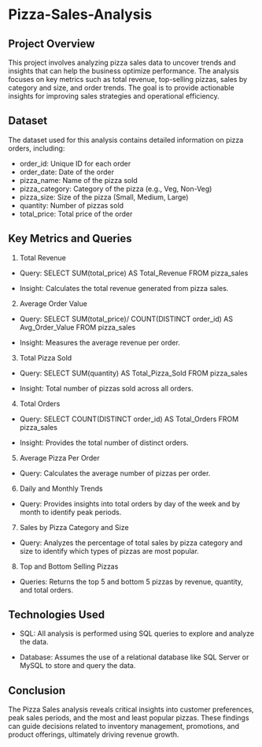 # Pizza-Sales-Analysis

## Project Overview

This project involves analyzing pizza sales data to uncover trends and insights that can help the business optimize performance. The analysis focuses on key metrics such as total revenue, top-selling pizzas, sales by category and size, and order trends. The goal is to provide actionable insights for improving sales strategies and operational efficiency.

## Dataset

The dataset used for this analysis contains detailed information on pizza orders, including:

- order_id: Unique ID for each order
- order_date: Date of the order
- pizza_name: Name of the pizza sold
- pizza_category: Category of the pizza (e.g., Veg, Non-Veg)
- pizza_size: Size of the pizza (Small, Medium, Large)
- quantity: Number of pizzas sold
- total_price: Total price of the order

## Key Metrics and Queries

1. Total Revenue

- Query: SELECT SUM(total_price) AS Total_Revenue FROM pizza_sales

- Insight: Calculates the total revenue generated from pizza sales.

2. Average Order Value

- Query: SELECT SUM(total_price)/ COUNT(DISTINCT order_id) AS Avg_Order_Value FROM pizza_sales

- Insight: Measures the average revenue per order.

3. Total Pizza Sold

- Query: SELECT SUM(quantity) AS Total_Pizza_Sold FROM pizza_sales

- Insight: Total number of pizzas sold across all orders.

4. Total Orders

-  Query: SELECT COUNT(DISTINCT order_id) AS Total_Orders FROM pizza_sales

- Insight: Provides the total number of distinct orders.

5. Average Pizza Per Order

- Query: Calculates the average number of pizzas per order.

6. Daily and Monthly Trends

- Query: Provides insights into total orders by day of the week and by month to identify peak periods.

7. Sales by Pizza Category and Size

-  Query: Analyzes the percentage of total sales by pizza category and size to identify which types of pizzas are most popular.

8. Top and Bottom Selling Pizzas

-  Queries: Returns the top 5 and bottom 5 pizzas by revenue, quantity, and total orders.

## Technologies Used

- SQL: All analysis is performed using SQL queries to explore and analyze the data.

- Database: Assumes the use of a relational database like SQL Server or MySQL to store and query the data.

## Conclusion

The Pizza Sales analysis reveals critical insights into customer preferences, peak sales periods, and the most and least popular pizzas. These findings can guide decisions related to inventory management, promotions, and product offerings, ultimately driving revenue growth.
